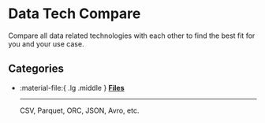 # Data Tech Compare

Compare all data related technologies with each other to find the best fit for you and your use case.

## Categories

<div class="grid cards" markdown>

-   :material-file:{ .lg .middle } __[Files](file/index.md)__

    ---

    CSV, Parquet, ORC, JSON, Avro, etc.

</div>


